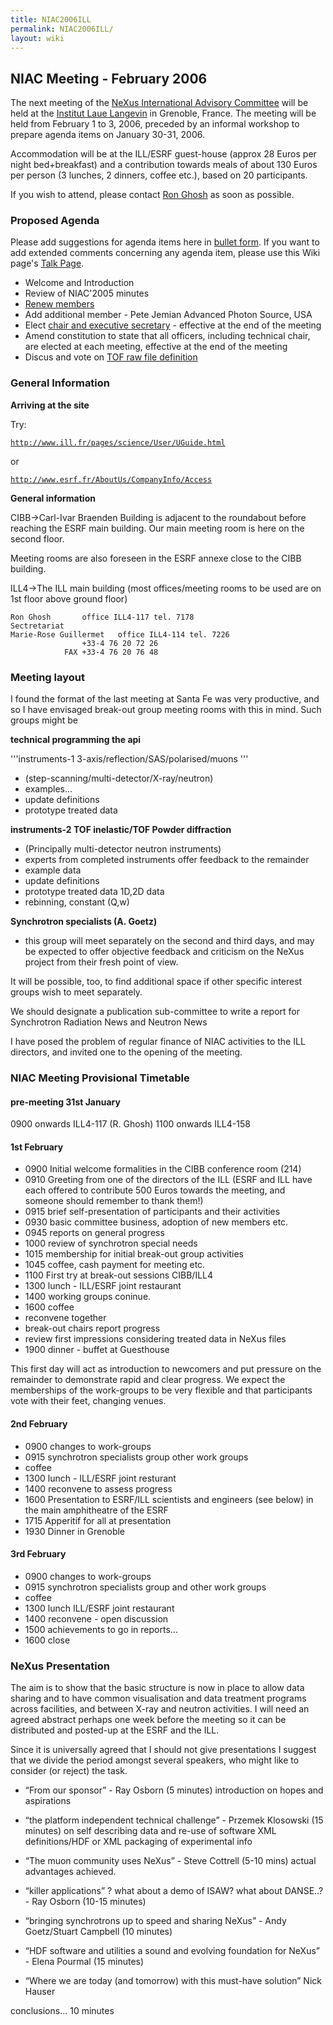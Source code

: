 ```yaml
---
title: NIAC2006ILL
permalink: NIAC2006ILL/
layout: wiki
---
```


NIAC Meeting - February 2006
----------------------------

The next meeting of the [ NeXus International Advisory
Committee](NIAC "wikilink") will be held at the [Institut Laue
Langevin](http://www.ill.fr) in Grenoble, France. The meeting will be
held from February 1 to 3, 2006, preceded by an informal workshop to
prepare agenda items on January 30-31, 2006.

Accommodation will be at the ILL/ESRF guest-house (approx 28 Euros per
night bed+breakfast) and a contribution towards meals of about 130 Euros
per person (3 lunches, 2 dinners, coffee etc.), based on 20
participants.

If you wish to attend, please contact [Ron Ghosh](mailto:ghosh@ill.fr)
as soon as possible.

### Proposed Agenda

Please add suggestions for agenda items here in [ bullet
form](Help:Editing#Lists "wikilink"). If you want to add extended
comments concerning any agenda item, please use this Wiki page's [ Talk
Page](Talk:NIAC_Meetings "wikilink").

-   Welcome and Introduction
-   Review of NIAC'2005 minutes
-   [Renew members](Membership_Dates "wikilink")
-   Add additional member - Pete Jemian Advanced Photon Source, USA
-   Elect [chair and executive
    secretary](Nominees_for_officers "wikilink") - effective at the end
    of the meeting
-   Amend constitution to state that all officers, including technical
    chair, are elected at each meeting, effective at the end of the
    meeting
-   Discus and vote on [TOF raw file definition](TOFRaw "wikilink")

### General Information

**Arriving at the site**

Try:

[`http://www.ill.fr/pages/science/User/UGuide.html`](http://www.ill.fr/pages/science/User/UGuide.html)

or

[`http://www.esrf.fr/AboutUs/CompanyInfo/Access`](http://www.esrf.fr/AboutUs/CompanyInfo/Access)

**General information**

CIBB-&gt;Carl-Ivar Braenden Building is adjacent to the roundabout
before reaching the ESRF main building. Our main meeting room is here on
the second floor.

Meeting rooms are also foreseen in the ESRF annexe close to the CIBB
building.

ILL4-&gt;The ILL main building (most offices/meeting rooms to be used
are on 1st floor above ground floor)

    Ron Ghosh       office ILL4-117 tel. 7178
    Sectretariat
    Marie-Rose Guillermet   office ILL4-114 tel. 7226
                    +33-4 76 20 72 26
                FAX +33-4 76 20 76 48

### Meeting layout

I found the format of the last meeting at Santa Fe was very productive,
and so I have envisaged break-out group meeting rooms with this in mind.
Such groups might be

**technical programming the api**

'''instruments-1 3-axis/reflection/SAS/polarised/muons '''

-   (step-scanning/multi-detector/X-ray/neutron)
-   examples...
-   update definitions
-   prototype treated data

**instruments-2 TOF inelastic/TOF Powder diffraction**

-   (Principally multi-detector neutron instruments)
-   experts from completed instruments offer feedback to the remainder
-   example data
-   update definitions
-   prototype treated data 1D,2D data
-   rebinning, constant (Q,w)

**Synchrotron specialists (A. Goetz)**

-   this group will meet separately on the second and third days, and
    may be expected to offer objective feedback and criticism on the
    NeXus project from their fresh point of view.

It will be possible, too, to find additional space if other specific
interest groups wish to meet separately.

We should designate a publication sub-committee to write a report for
Synchrotron Radiation News and Neutron News

I have posed the problem of regular finance of NIAC activities to the
ILL directors, and invited one to the opening of the meeting.

### NIAC Meeting Provisional Timetable

#### pre-meeting 31st January

0900 onwards ILL4-117 (R. Ghosh) 1100 onwards ILL4-158

#### 1st February

-   0900 Initial welcome formalities in the CIBB conference room (214)
-   0910 Greeting from one of the directors of the ILL (ESRF and ILL
    have each offered to contribute 500 Euros towards the meeting, and
    someone should remember to thank them!)
-   0915 brief self-presentation of participants and their activities
-   0930 basic committee business, adoption of new members etc.
-   0945 reports on general progress
-   1000 review of synchrotron special needs
-   1015 membership for initial break-out group activities
-   1045 coffee, cash payment for meeting etc.
-   1100 First try at break-out sessions CIBB/ILL4
-   1300 lunch - ILL/ESRF joint restaurant
-   1400 working groups coninue.
-   1600 coffee
-   reconvene together
-   break-out chairs report progress
-   review first impressions considering treated data in NeXus files
-   1900 dinner - buffet at Guesthouse

This first day will act as introduction to newcomers and put pressure on
the remainder to demonstrate rapid and clear progress. We expect the
memberships of the work-groups to be very flexible and that participants
vote with their feet, changing venues.

#### 2nd February

-   0900 changes to work-groups
-   0915 synchrotron specialists group other work groups
-   coffee
-   1300 lunch - ILL/ESRF joint resturant
-   1400 reconvene to assess progress
-   1600 Presentation to ESRF/ILL scientists and engineers (see below)
    in the main amphitheatre of the ESRF
-   1715 Apperitif for all at presentation
-   1930 Dinner in Grenoble

#### 3rd February

-   0900 changes to work-groups
-   0915 synchrotron specialists group and other work groups
-   coffee
-   1300 lunch ILL/ESRF joint restaurant
-   1400 reconvene - open discussion
-   1500 achievements to go in reports...
-   1600 close

### NeXus Presentation

The aim is to show that the basic structure is now in place to allow
data sharing and to have common visualisation and data treatment
programs across facilities, and between X-ray and neutron activities. I
will need an agreed abstract perhaps one week before the meeting so it
can be distributed and posted-up at the ESRF and the ILL.

Since it is universally agreed that I should not give presentations I
suggest that we divide the period amongst several speakers, who might
like to consider (or reject) the task.

-   “From our sponsor” - Ray Osborn (5 minutes) introduction on hopes
    and aspirations

<!-- -->

-   “the platform independent technical challenge” - Przemek Klosowski
    (15 minutes) on self describing data and re-use of software XML
    definitions/HDF or XML packaging of experimental info

<!-- -->

-   “The muon community uses NeXus” - Steve Cottrell (5-10 mins) actual
    advantages achieved.

<!-- -->

-   “killer applications” ? what about a demo of ISAW? what about
    DANSE..? - Ray Osborn (10-15 minutes)

<!-- -->

-   “bringing synchrotrons up to speed and sharing NeXus” - Andy
    Goetz/Stuart Campbell (10 minutes)

<!-- -->

-   “HDF software and utilities a sound and evolving foundation for
    NeXus” - Elena Pourmal (15 minutes)

<!-- -->

-   “Where we are today (and tomorrow) with this must-have solution”
    Nick Hauser

conclusions... 10 minutes
